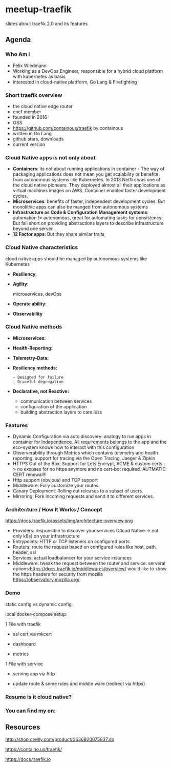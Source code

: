 # meetup-traefik

slides about traefik 2.0 and its features

## Agenda

### Who Am I

-   Felix Wiedmann
-   Working as a DevOps Engineer, responsible for a hybrid cloud platform  with kubernetes as basis
-   interested in cloud-native plattform, Go Lang & Firefighting

### Short traefik overview

-   the cloud native edge router
-   cncf member
-   founded in 2016
-   OSS
-   <https://github.com/containous/traefik> by containous
-   written in Go Lang 
-   github stars, downloads
-   current version

### Cloud Native apps is not only about

-   **Containers**: its not about running applications in container - The way of packaging applications does not mean you get scalability or benefits from autonomous systems like Kubernetes.
    In 2013 Netflix was one of the cloud native pioneers. They deployed almost all their applications as virtual machines images on AWS. Container enabled faster development cycles.
-   **Microservices**: benefits of faster, independent development cycles. But monolithic apps can also be manged from autonomous systems
-   **Infrastructure as Code & Configuration Management systems**: automation != autonomous, great for  automating tasks for consistency. But fall short on providing abstractions layers to describe infrastructure beyond one server.
-   **12 Factor apps**: But they share similar traits

### Cloud Native characteristics

cloud native apps should be managed by autonomous systems like Kubernetes

-   **Resiliency**:

-   **Agility**:

    microservices, devOps 

-   **Operate ability**:

-   **Observability** 

### Cloud Native methods

-   **Microservices:**

-   **Health-Reporting:**

-   **Telemetry-Data:**

-   **Resiliency methods:**

        - Designed for failure
        - Graceful degregation

-   **Declarative, not Reactive:**

    -   communication between services
    -   configuration of the application 
    -   building abstraction layers to care less

### Features

-   Dynamic Configuration via auto discovery: analogy to run apps in container for Independence. All requirements belongs to the app and the eco-system knows how to interact with this configuration
-   Observerability through Metrics which contains telemetry and health reporting, support for tracing via the Open Tracing, Jaeger & Zipkin
-   HTTPS Out of the Box: Support for Lets Encrypt, ACME & custom certs -> no excuses for no https anymore and no cert-bot required. AUTMATIC CERT renewal!!!
-   Http support (obvious) and TCP support
-   Middleware: Fully customize your routes.
-   Canary Deployment: Rolling out releases to a subset of users.
-   Mirroring: Fork incoming requests and send it to different services.

### Architecture / How It Works / Concept

<https://docs.traefik.io/assets/img/architecture-overview.png>

-   Providers: responsible to discover your services (Cloud Native -> not only k8s) on your infrastructure
-   Entrypoints: HTTP or TCP listeners on configured ports
-   Routers: route the request based on configured rules like host, path, header, ssl
-   Services: actual loadbalancer for your service instances
-   Middleware: tweak the request between the router and service: serveral options:<https://docs.traefik.io/middlewares/overview/>
    would like to show the https headers for security from mozilla <https://observatory.mozilla.org/>

### Demo

static config vs dynamic config

local docker-compose setup:

1 File with traefik

-   ssl cert via mkcert

-   dashboard

-   metrics

1 File with service

-   serving app via http

-   update route & some rules and middle ware (redirect via https)

### Resume is it cloud native?

### You can find my on:

## Resources

<http://shop.oreilly.com/product/0636920075837.do>

<https://containo.us/traefik/>

<https://docs.traefik.io>
